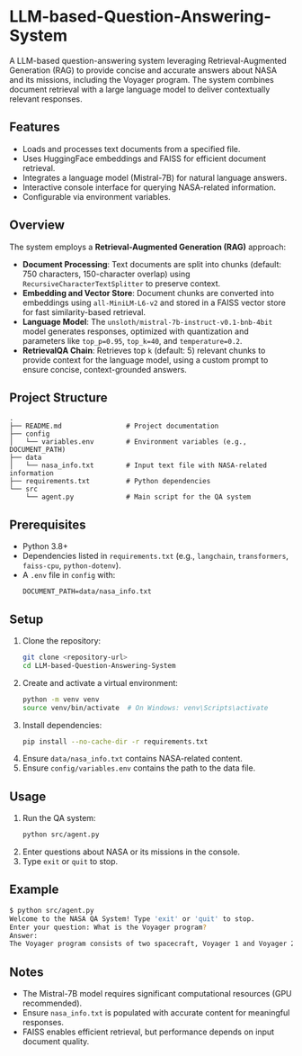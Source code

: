 # LLM-based-Question-Answering-System

A LLM-based question-answering system leveraging Retrieval-Augmented Generation (RAG) to provide concise and accurate answers about NASA and its missions, including the Voyager program. The system combines document retrieval with a large language model to deliver contextually relevant responses.

## Features
- Loads and processes text documents from a specified file.
- Uses HuggingFace embeddings and FAISS for efficient document retrieval.
- Integrates a language model (Mistral-7B) for natural language answers.
- Interactive console interface for querying NASA-related information.
- Configurable via environment variables.

## Overview
The system employs a **Retrieval-Augmented Generation (RAG)** approach:
- **Document Processing**: Text documents are split into chunks (default: 750 characters, 150-character overlap) using `RecursiveCharacterTextSplitter` to preserve context.
- **Embedding and Vector Store**: Document chunks are converted into embeddings using `all-MiniLM-L6-v2` and stored in a FAISS vector store for fast similarity-based retrieval.
- **Language Model**: The `unsloth/mistral-7b-instruct-v0.1-bnb-4bit` model generates responses, optimized with quantization and parameters like `top_p=0.95`, `top_k=40`, and `temperature=0.2`.
- **RetrievalQA Chain**: Retrieves top `k` (default: 5) relevant chunks to provide context for the language model, using a custom prompt to ensure concise, context-grounded answers.

## Project Structure
```
.
├── README.md                # Project documentation
├── config
│   └── variables.env        # Environment variables (e.g., DOCUMENT_PATH)
├── data
│   └── nasa_info.txt        # Input text file with NASA-related information
├── requirements.txt         # Python dependencies
└── src
    └── agent.py             # Main script for the QA system
```

## Prerequisites
- Python 3.8+
- Dependencies listed in `requirements.txt` (e.g., `langchain`, `transformers`, `faiss-cpu`, `python-dotenv`).
- A `.env` file in `config` with:
  ```
  DOCUMENT_PATH=data/nasa_info.txt
  ```

## Setup
1. Clone the repository:
   ```bash
   git clone <repository-url>
   cd LLM-based-Question-Answering-System
   ```
2. Create and activate a virtual environment:
   ```bash
   python -m venv venv
   source venv/bin/activate  # On Windows: venv\Scripts\activate
   ```
3. Install dependencies:
   ```bash
   pip install --no-cache-dir -r requirements.txt
   ```
4. Ensure `data/nasa_info.txt` contains NASA-related content.
5. Ensure `config/variables.env` contains the path to the data file.

## Usage
1. Run the QA system:
   ```bash
   python src/agent.py
   ```
2. Enter questions about NASA or its missions in the console.
3. Type `exit` or `quit` to stop.

## Example
```bash
$ python src/agent.py
Welcome to the NASA QA System! Type 'exit' or 'quit' to stop.
Enter your question: What is the Voyager program?
Answer:
The Voyager program consists of two spacecraft, Voyager 1 and Voyager 2, launched by NASA in 1977 to explore the outer planets and eventually study interstellar space. Both spacecraft visited Jupiter and Saturn, with Voyager 2 also exploring Uranus and Neptune. They continue to send data back to Earth, providing insights into the far reaches of our solar system.
```

## Notes
- The Mistral-7B model requires significant computational resources (GPU recommended).
- Ensure `nasa_info.txt` is populated with accurate content for meaningful responses.
- FAISS enables efficient retrieval, but performance depends on input document quality.
